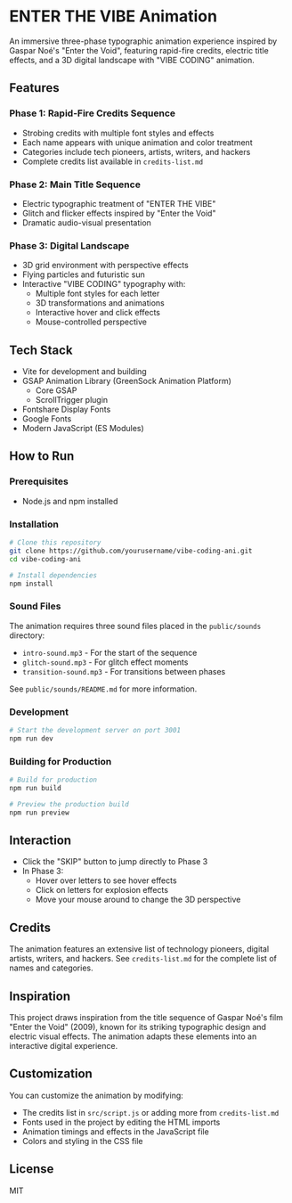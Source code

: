 # ENTER THE VIBE Animation

An immersive three-phase typographic animation experience inspired by Gaspar Noé's "Enter the Void", featuring rapid-fire credits, electric title effects, and a 3D digital landscape with "VIBE CODING" animation.

## Features

### Phase 1: Rapid-Fire Credits Sequence
- Strobing credits with multiple font styles and effects
- Each name appears with unique animation and color treatment
- Categories include tech pioneers, artists, writers, and hackers
- Complete credits list available in `credits-list.md`

### Phase 2: Main Title Sequence
- Electric typographic treatment of "ENTER THE VIBE"
- Glitch and flicker effects inspired by "Enter the Void"
- Dramatic audio-visual presentation

### Phase 3: Digital Landscape
- 3D grid environment with perspective effects
- Flying particles and futuristic sun
- Interactive "VIBE CODING" typography with:
  - Multiple font styles for each letter
  - 3D transformations and animations
  - Interactive hover and click effects
  - Mouse-controlled perspective

## Tech Stack

- Vite for development and building
- GSAP Animation Library (GreenSock Animation Platform)
  - Core GSAP
  - ScrollTrigger plugin
- Fontshare Display Fonts
- Google Fonts
- Modern JavaScript (ES Modules)

## How to Run

### Prerequisites
- Node.js and npm installed

### Installation
```bash
# Clone this repository
git clone https://github.com/yourusername/vibe-coding-ani.git
cd vibe-coding-ani

# Install dependencies
npm install
```

### Sound Files
The animation requires three sound files placed in the `public/sounds` directory:
- `intro-sound.mp3` - For the start of the sequence
- `glitch-sound.mp3` - For glitch effect moments
- `transition-sound.mp3` - For transitions between phases

See `public/sounds/README.md` for more information.

### Development
```bash
# Start the development server on port 3001
npm run dev
```

### Building for Production
```bash
# Build for production
npm run build

# Preview the production build
npm run preview
```

## Interaction

- Click the "SKIP" button to jump directly to Phase 3
- In Phase 3:
  - Hover over letters to see hover effects
  - Click on letters for explosion effects
  - Move your mouse around to change the 3D perspective

## Credits

The animation features an extensive list of technology pioneers, digital artists, writers, and hackers. See `credits-list.md` for the complete list of names and categories.

## Inspiration

This project draws inspiration from the title sequence of Gaspar Noé's film "Enter the Void" (2009), known for its striking typographic design and electric visual effects. The animation adapts these elements into an interactive digital experience.

## Customization

You can customize the animation by modifying:
- The credits list in `src/script.js` or adding more from `credits-list.md`
- Fonts used in the project by editing the HTML imports
- Animation timings and effects in the JavaScript file
- Colors and styling in the CSS file

## License

MIT